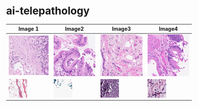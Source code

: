 # ai-telepathology
|Image 1|Image2|Image3|Image4|
|-------|------|------|------|
|![](img/1.png)|![](img/2.png)|![](img/3.png)|![](img/4.png)|
|![](img/01_class0.png)|![](img/02_class0.png)|![](img/03_class1.png)|![](img/04_class1.png)|
